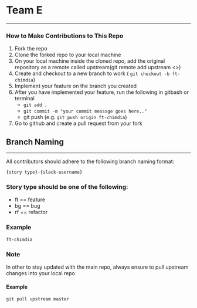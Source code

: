 # Team E
___
### How to Make Contributions to This Repo

1. Fork the repo
2. Clone the forked repo to your local machine
3. On your local machine inside the cloned repo, add the original repository as a remote called upstream(git remote add upstream <<our repository>>)
4. Create and checkout to a new branch to work ( `git checkout -b ft-chimdia`)
5. Implement your feature on the branch you created
6. After you have implemented your feature, run the following in gitbash or terminal
    * `git add .`
    *   `git commit -m "your commit message goes here.."`
    * git push (e.g. `git push origin ft-chimdia`)
7. Go to github and create a pull request from your fork


## Branch Naming
___
All contributors should adhere to the following branch naming format:

```
{story type}-{slack-username}
```

### Story type should be one of the following:

* ft == feature
* bg == bug
* rf == refactor


### Example
```
ft-chimdia
```


### Note
In other to stay updated with the main repo, always ensure to pull upstream changes into your local repo 

#### Example

`git pull upstream master`





